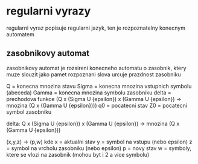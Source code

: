 # regularni vyrazy

regularni vyraz popisuje regularni jazyk, ten je rozpoznatelny konecnym automatem

## zasobnikovy automat

zasobnikovy automat je rozsireni konecneho automatu o zasobnik, ktery muze slouzit jako pamet
rozpoznani slova urcuje prazdnost zasobniku

Q = konecna mnozina stavu
Sigma = konecna mnozina vstupnich symbolu (abeceda)
Gamma = konecna mnozina symbolu zasobniku
delta = prechodova funkce (Q x (Sigma U {epsilon}) x (Gamma U {epsilon}) -> mnozina (Q x (Gamma U {epsilon})))
q0 = pocatecni stav
Z0 = pocatecni symbol zasobniku

delta: Q x (Sigma U {epsilon}) x (Gamma U {epsilon}) -> mnozina (Q x (Gamma U {epsilon}))

(x,y,z) -> (p,w) kde
x = aktualni stav
y = symbol na vstupu (nebo epsilon)
z = symbol na vrcholu zasobniku (nebo epsilon)
p = novy stav
w = symboly, ktere se vlozi na zasobnik (mohou byt i 2 a vice symbolu)
